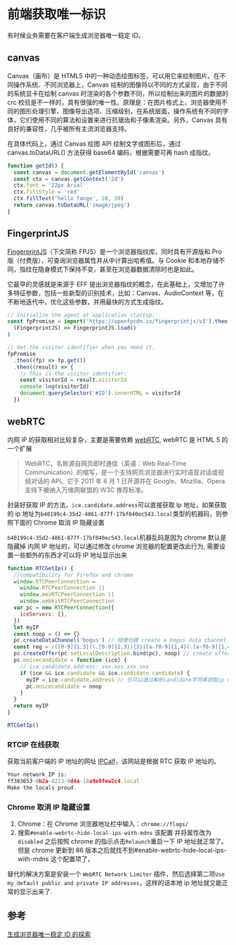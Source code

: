 # 前端获取唯一标识

有时候业务需要在客户端生成浏览器唯一稳定 ID。

## canvas

Canvas（画布）是 HTML5 中的一种动态绘图标签，可以用它来绘制图片。在不同操作系统、不同浏览器上，Canvas 绘制的图像将以不同的方式呈现，由于不同的系统显卡在绘制 canvas 时渲染的各个参数不同，所以绘制出来的图片的数据的 crc 校验是不一样的，具有很强的唯一性。原理是：在图片格式上，浏览器使用不同的图形处理引擎、图像导出选项、压缩级别，在系统层面，操作系统有不同的字体，它们使用不同的算法和设置来进行抗锯齿和子像素渲染。另外，Canvas 具有良好的兼容性，几乎被所有主流浏览器支持。

在具体代码上，通过 Canvas 绘图 API 绘制文字或图形后，通过 canvas.toDataURL() 方法获得 base64 编码，根据需要可再 hash 成指纹。

```javascript
function getId() {
  const canvas = document.getElementById('canvas')
  const ctx = canvas.getContext('2d')
  ctx.font = '22px Arial'
  ctx.fillStyle = 'red'
  ctx.fillText('hello fange', 20, 20)
  return canvas.toDataURL('image/jpeg')
}
```

## FingerprintJS

[FingerprintJS](https://github.com/fingerprintjs/fingerprintjs)（下文简称 FPJS）是一个浏览器指纹库，同时具有开源版和 Pro 版（付费版），可查询浏览器属性并从中计算出哈希值。与 Cookie 和本地存储不同，指纹在隐身模式下保持不变，甚至在浏览器数据清除时也是如此。

它最早的灵感就是来源于 EFF 提出浏览器指纹的概念，在此基础上，又增加了许多特征参数，包括一些新型的识别技术，比如：Canvas、AudioContext 等，在不断地迭代中，优化这些参数，并用最快的方式生成指纹。

```javascript
// Initialize the agent at application startup.
const fpPromise = import('https://openfpcdn.io/fingerprintjs/v3').then(
  (FingerprintJS) => FingerprintJS.load()
)

// Get the visitor identifier when you need it.
fpPromise
  .then((fp) => fp.get())
  .then((result) => {
    // This is the visitor identifier:
    const visitorId = result.visitorId
    console.log(visitorId)
    document.querySelector('#ID').innerHTML = visitorId
  })
```

## webRTC

内网 IP 的获取相对比较复杂，主要是需要依赖 [webRTC](https://developer.mozilla.org/zh-CN/docs/Web/API/RTCPeerConnection), webRTC 是 HTML 5 的一个扩展

> WebRTC，名称源自网页即时通信（英语：Web Real-Time Communication）的缩写，是一个支持网页浏览器进行实时语音对话或视频对话的 API。它于 2011 年 6 月 1 日开源并在 Google、Mozilla、Opera 支持下被纳入万维网联盟的 W3C 推荐标准。

封装好获取 IP 的方法，`ice.candidate.address`可以直接获取 Ip 地址，如果获取的 ip 地址为`b40199c4-35d2-4861-877f-17bf040ec543.local`类型的机器码，则参照下面的 Chrome 取消 IP 隐藏设置

`b40199c4-35d2-4861-877f-17bf040ec543.local`机器乱码是因为 chrome 默认是隐藏掉 内网 IP 地址的，可以通过修改 chrome 浏览器的配置更改此行为, 需要设置一些额外的东西才可以将 IP 地址显示出来

```javascript
function RTCGetIp() {
  //compatibility for Firefox and chrome
  window.RTCPeerConnection =
    window.RTCPeerConnection ||
    window.mozRTCPeerConnection ||
    window.webkitRTCPeerConnection
  var pc = new RTCPeerConnection({
    iceServers: [],
  })
  let myIP
  const noop = () => {}
  pc.createDataChannel('bogus') // 随便创建 create a bogus data channel
  const reg = /([0-9]{1,3}(\.[0-9]{1,3}){3}|[a-f0-9]{1,4}(:[a-f0-9]{1,4}){7})/g
  pc.createOffer(pc.setLocalDescription.bind(pc), noop) // create offer and set local description
  pc.onicecandidate = function (ice) {
    // ice.candidate.address: xxx.xxx.xxx.xxx
    if (ice && ice.candidate && ice.candidate.candidate) {
      myIP = ice.candidate.address // 也可以通过解析candidate字符串获取ip reg.exec(ice.candidate.candidate)[1]
      pc.onicecandidate = noop
    }
  }
  return myIP
}

RTCGetIp()
```

### RTCIP 在线获取

获取当前客户端的 IP 地址的网址 [IPCalf](http://net.ipcalf.com/)，该网站是根据 RTC 获取 IP 地址的。

```javascript
Your network IP is:
ff383653-0b2a-4213-9d4a-18a9e8few2c4.local
Make the locals proud.
```

### Chrome 取消 IP 隐藏设置

1. Chrome：在 Chrome 浏览器地址栏中输入：`chrome://flags/`
2. 搜索`#enable-webrtc-hide-local-ips-with-mdns` 该配置 并将属性改为 `disabled`
   之后按照 chrome 的指示点击`Relaunch`重启一下 IP 地址就正常了。
   但是 chrome 更新到 86 版本之后就找不到#enable-webrtc-hide-local-ips-with-mdns 这个配置项了，

替代的解决方案是安装一个 `WebRTC Network Limiter` 插件，然后选择第二项`Use my default public and private IP addresses`，这样的话本地 ip 地址就又能正常的显示出来了.

## 参考

[生成浏览器唯一稳定 ID 的探索](https://zhuanlan.zhihu.com/p/400206593)
